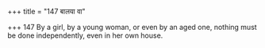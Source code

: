 +++
title = "147 बालया वा"

+++
147	By a girl, by a young woman, or even by an aged one, nothing must be done independently, even in her own house.